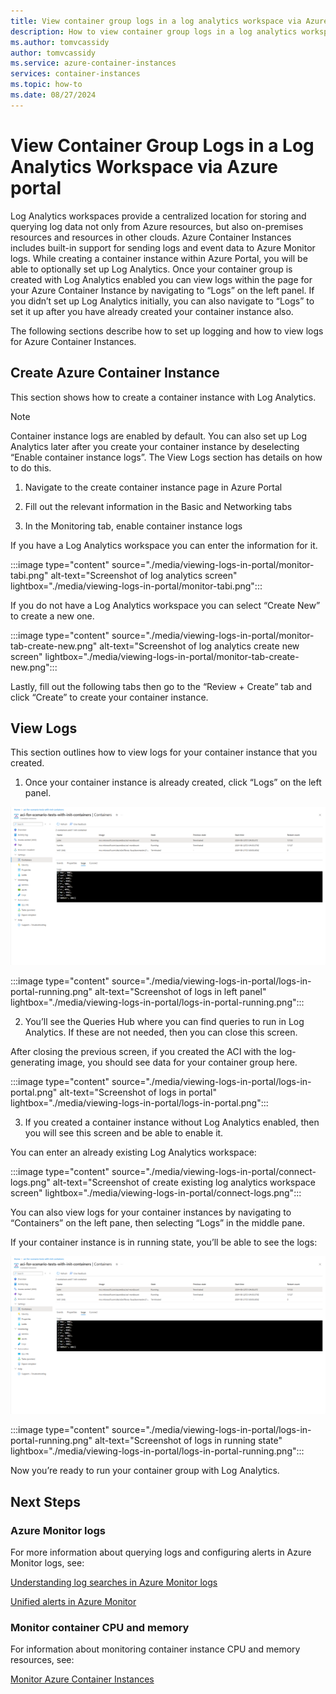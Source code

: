 ```yaml
---
title: View container group logs in a log analytics workspace via Azure portal 
description: How to view container group logs in a log analytics workspace via Aaure portal 
ms.author: tomvcassidy
author: tomvcassidy
ms.service: azure-container-instances
services: container-instances
ms.topic: how-to
ms.date: 08/27/2024
---
```

# View Container Group Logs in a Log Analytics Workspace via Azure portal 

Log Analytics workspaces provide a centralized location for storing and querying log data not only from Azure resources, but also on-premises resources and resources in other clouds. Azure Container Instances includes built-in support for sending logs and event data to Azure Monitor logs. While creating a container instance within Azure Portal, you will be able to optionally set up Log Analytics. Once your container group is created with Log Analytics enabled you can view logs within the page for your Azure Container Instance by navigating to “Logs” on the left panel. If you didn’t set up Log Analytics initially, you can also navigate to “Logs” to set it up after you have already created your container instance also. 

The following sections describe how to set up logging and how to view logs for Azure Container Instances. 

## Create Azure Container Instance 

This section shows how to create a container instance with Log Analytics. 

> [!NOTE]
> Container instance logs are enabled by default. You can also set up Log Analytics later after you create your container instance by deselecting “Enable container instance logs”. The View Logs section has details on how to do this. 

1. Navigate to the create container instance page in Azure Portal 

2. Fill out the relevant information in the Basic and Networking tabs 

3. In the Monitoring tab, enable container instance logs 

If you have a Log Analytics workspace you can enter the information for it. 

 :::image type="content" source="./media/viewing-logs-in-portal/monitor-tabi.png" alt-text="Screenshot of log analytics screen" lightbox="./media/viewing-logs-in-portal/monitor-tabi.png":::

If you do not have a Log Analytics workspace you can select “Create New” to create a new one. 

:::image type="content" source="./media/viewing-logs-in-portal/monitor-tab-create-new.png" alt-text="Screenshot of log analytics create new screen" lightbox="./media/viewing-logs-in-portal/monitor-tab-create-new.png":::

Lastly, fill out the following tabs then go to the “Review + Create” tab and click “Create” to create your container instance. 

## View Logs 

This section outlines how to view logs for your container instance that you created. 

1. Once your container instance is already created, click “Logs” on the left panel. 
 
 ![Screenshot of logs in left panel](./media/viewing-logs-in-portal/logs-in-portal-running.png)

:::image type="content" source="./media/viewing-logs-in-portal/logs-in-portal-running.png" alt-text="Screenshot of logs in left panel" lightbox="./media/viewing-logs-in-portal/logs-in-portal-running.png":::

2. You’ll see the Queries Hub where you can find queries to run in Log Analytics. If these are not needed, then you can close this screen. 

After closing the previous screen, if you created the ACI with the log-generating image, you should see data for your container group here. 

:::image type="content" source="./media/viewing-logs-in-portal/logs-in-portal.png" alt-text="Screenshot of logs in portal" lightbox="./media/viewing-logs-in-portal/logs-in-portal.png":::
 
3. If you created a container instance without Log Analytics enabled, then you will see this screen and be able to enable it. 

You can enter an already existing Log Analytics workspace: 

 :::image type="content" source="./media/viewing-logs-in-portal/connect-logs.png" alt-text="Screenshot of create existing log analytics workspace screen" lightbox="./media/viewing-logs-in-portal/connect-logs.png":::

You can also view logs for your container instances by navigating to “Containers” on the left pane, then selecting “Logs” in the middle pane. 

If your container instance is in running state, you’ll be able to see the logs: 
 
![Screenshot of logs in running state](./media/viewing-logs-in-portal/logs-in-portal-running.png)

 :::image type="content" source="./media/viewing-logs-in-portal/logs-in-portal-running.png" alt-text="Screenshot of logs in running state" lightbox="./media/viewing-logs-in-portal/logs-in-portal-running.png":::

Now you’re ready to run your container group with Log Analytics. 

## Next Steps 

### Azure Monitor logs 

For more information about querying logs and configuring alerts in Azure Monitor logs, see: 

[Understanding log searches in Azure Monitor logs](https://learn.microsoft.com/azure/azure-monitor/logs/log-query-overview)

[Unified alerts in Azure Monitor](https://learn.microsoft.com/azure/azure-monitor/alerts/alerts-overview)

### Monitor container CPU and memory 

For information about monitoring container instance CPU and memory resources, see: 

[Monitor Azure Container Instances](https://learn.microsoft.com/azure/container-instances/monitor-azure-container-instances)

 

 

 

 
